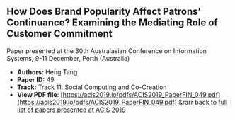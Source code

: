 ## How Does Brand Popularity Affect Patrons’ Continuance? Examining the Mediating Role of Customer Commitment

Paper presented at the 30th Australasian Conference on Information Systems, 9-11 December, Perth (Australia)
- **Authors:** Heng Tang
- **Paper ID:** 49
- **Track:** Track 11. Social Computing and Co-Creation
- **View PDF file**: [https://acis2019.io/pdfs/ACIS2019_PaperFIN_049.pdf](https://acis2019.io/pdfs/ACIS2019_PaperFIN_049.pdf)
&rarr back to [full list of papers presented at ACIS 2019](https://acis2019.io/)